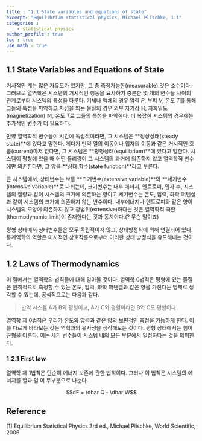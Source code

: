 ```yaml
---
title : "1.1 State variables and equations of state"
excerpt: "Equilibrium statistical physics, Michael Plischke, 1.1"
categories :
    - statistical physics
author_profile : true
toc : true
use_math : true
---
```


## 1.1 State Variables and Equations of State

거시적인 계는 많은 자유도가 있지만, 그 중 측정가능한(measurable) 것은 소수이다. 그러므로 열역학은 시스템의 거시적인 행동을 묘사하기 충분한 몇 개의 변수들 사이의 관계로부터 시스템의 특성을 다룬다. 기체나 액체의 경우 압력 $P$, 부피 $V$, 온도 $T$를 통해 그들의 특성을 파악하고 자성을 띄는 물질의 경우 외부 자기장 $\mathbb{H}$, 자화밀도(magnetization) $\mathbb{M}$, 온도 $T$로 그들의 특성을 파악한다. 더 복잡한 시스템의 경우에는 추가적인 변수가 더 필요하다.

만약 열역학적 변수들이 시간에 독립적이라면, 그 시스템은 **정상상태(steady state)**에 있다고 말한다. 게다가 만약 열의 이동이나 입자의 이동과 같은 거시적인 흐름(current)마저 없다면, 그 시스템은 **평형상태(equilibrium)**에 있다고 말한다. 시스템이 평형에 있을 때 어떤 물리량이 그 시스템의 과거에 의존하지 않고 열역학적 변수에만 의존한다면, 그 양을 **상태 함수(state function)**라고 부른다.

큰 시스템에서, 상태변수는 보통 **크기변수(extensive variable)**와 **세기변수(intensive variable)**로 나뉘는데, 크기변수는 내부 에너지, 엔트로피, 입자 수, 시스템의 질량과 같이 시스템의 크기에 의존하는 양이고 세기변수는 온도, 압력, 화학 퍼텐셜과 같이 시스템의 크기에 의존하지 않는 변수이다. 내부에너지나 엔트로피와 같은 양이 시스템의 모양에 의존하지 않고 광범위(extensive)하다는 것은 열역학적 극한(thermodynamic limit)이 존재한다는 것과 동치이다.(? 무슨 말이죠)

평형 상태에서 상태변수들은 모두 독립적이지 않고, 상태방정식에 의해 연결되어 있다. 통계역학의 역할은 미시적인 상호작용으로부터 이러한 상태 방정식을 유도해내는 것이다.

## 1.2 Laws of Thermodynamics

이 절에서는 열역학의 법칙들에 대해 알아볼 것이다. 열역학 0법칙은 평형에 있는 물질은 원칙적으로 측정할 수 있는 온도, 압력, 화학 퍼텐셜과 같은 양을 가진다는 명제로 생각할 수 있는데, 공식적으로는 다음과 같다.

> 만약 시스템 A가 B와 평형이고, A가 C와 평형이라면 B와 C도 평형이다.

열역학 제 0법칙은 우리가 온도와 압력과 같은 양의 보편적인 측정을 가능하게 한다. 이를 다르게 바라보는 것은 역학과의 유사성을 생각해보는 것이다. 평형 상태에서는 힘이 균형을 이룬다. 이는 세기 변수들이 시스템 내의 모든 부분에서 일정하다는 것을 의미한다.

### 1.2.1 First law

열역학 제 1법칙은 단순히 에너지 보존에 관한 법칙이다. 그러나 이 법칙은 시스템의 에너지를 열과 일 이 두부분으로 나눈다.

$$dE = \dbar Q - \dbar W$$




















## Reference

[1] Equilibrium Statistical Physics 3rd ed., Michael Plischke, World Scientific, 2006